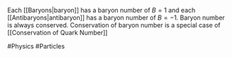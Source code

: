 Each [[Baryons|baryon]] has a baryon number of $B=1$ and each [[Antibaryons|antibaryon]] has a baryon number of $B=-1$. Baryon number is always conserved. Conservation of baryon number is a special case of [[Conservation of Quark Number]]

#Physics #Particles 
